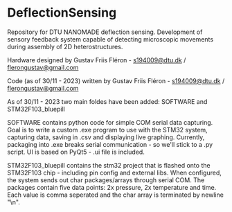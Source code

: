 # DeflectionSensing

Repository for DTU NANOMADE deflection sensing.
Development of sensory feedback system capable of detecting microscopic movements during assembly of 2D heterostructures.

Hardware designed by Gustav Friis Fléron - s194009@dtu.dk / flerongustav@gmail.com

Code (as of 30/11 - 2023) written by Gustav Friis Fléron - s194009@dtu.dk / flerongustav@gmail.com

As of 30/11 - 2023 two main foldes have been added:
SOFTWARE and STM32F103_bluepill

SOFTWARE contains python code for simple COM serial data capturing. 
Goal is to write a custom .exe program to use with the STM32 system, capturing data, saving in .csv and displaying live graphing.
Currently, packaging into .exe breaks serial communication - so we'll stick to a .py script.
UI is based on PyQt5 - .ui file is included.

STM32F103_bluepill contains the stm32 project that is flashed onto the STM32F103 chip - including pin config and external libs.
When configured, the system sends out char packages/arrays through serial COM. The packages contain five data points: 2x pressure, 2x temperature and time.
Each value is comma seperated and the char array is terminated by newline "\n".




